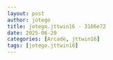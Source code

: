 ```yaml
---
layout: post
author: jotego
title: jotego.jttwin16 - 3166e72
date: 2025-06-20
categories: [Arcade, jttwin16]
tags: [jotego.jttwin16]
---
```


